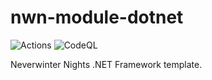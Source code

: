 # nwn-module-dotnet

![Actions](https://github.com/milliorn/nwn-module-eldritch-warrior/workflows/Actions/badge.svg)
![CodeQL](https://github.com/milliorn/nwn-module-dotnet/workflows/CodeQL/badge.svg)

Neverwinter Nights .NET Framework template.
